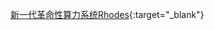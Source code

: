 [新一代革命性算力系统Rhodes](https://www.bilibili.com/video/BV1eL411Y7yv/?vd_source=4113d38a5633282aa67fbf358cd12aac){:target="_blank"}
